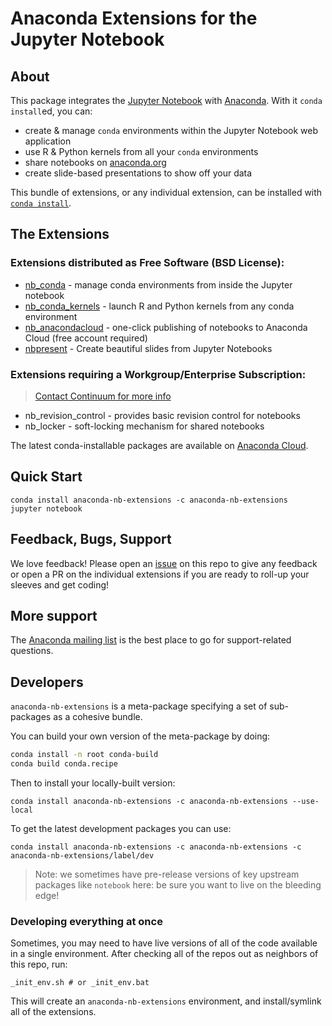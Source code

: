# Anaconda Extensions for the Jupyter Notebook

## About
This package integrates the [Jupyter Notebook](http://jupyter.org) with
[Anaconda](https://www.continuum.io/downloads). With it `conda install`ed, you
can:
- create & manage `conda` environments within the Jupyter Notebook web
  application
- use R & Python kernels from all your `conda` environments
- share notebooks on [anaconda.org](http://anaconda.org)
- create slide-based presentations to show off your data

This bundle of extensions, or any individual extension, can be installed with
[`conda install`](http://conda.pydata.org/docs/intro.html).

## The Extensions

### Extensions distributed as Free Software (BSD License):
- [nb_conda](https://github.com/Anaconda-Platform/nb_conda) - manage conda environments from inside the Jupyter notebook
- [nb_conda_kernels](https://github.com/Anaconda-Platform/nb_conda_kernels) - launch R and Python kernels from any conda environment
- [nb_anacondacloud](https://github.com/Anaconda-Platform/nb_anacondacloud) - one-click publishing of  notebooks to Anaconda Cloud (free account required)
- [nbpresent](https://github.com/Anaconda-Platform/nbpresent) - Create beautiful slides from Jupyter Notebooks

### Extensions requiring a Workgroup/Enterprise Subscription:
> [Contact Continuum for more info](https://www.continuum.io/contact-us)

- nb_revision_control - provides basic revision control for notebooks
- nb_locker - soft-locking mechanism for shared notebooks

The latest conda-installable packages are available on
[Anaconda Cloud](https://anaconda.org/anaconda-nb-extensions).

## Quick Start
```
conda install anaconda-nb-extensions -c anaconda-nb-extensions
jupyter notebook
```

## Feedback, Bugs, Support
We love feedback!  Please open an
[issue](https://github.com/Anaconda-Platform/anaconda-nb-extensions/issues) on
this repo to give any feedback or open a PR on the individual extensions if you
are ready to roll-up your sleeves and get coding!

## More support
The [Anaconda mailing list](https://groups.google.com/a/continuum.io/forum/#!forum/anaconda)
is the best place to go for support-related questions.

## Developers
`anaconda-nb-extensions` is a meta-package specifying a set of sub-packages
as a cohesive bundle.

You can build your own version of the meta-package by doing:

```bash
conda install -n root conda-build
conda build conda.recipe
```

Then to install your locally-built version:
```shell
conda install anaconda-nb-extensions -c anaconda-nb-extensions --use-local
```

To get the latest development packages you can use:
```shell
conda install anaconda-nb-extensions -c anaconda-nb-extensions -c anaconda-nb-extensions/label/dev
```

> Note: we sometimes have pre-release versions of key upstream packages like
`notebook` here: be sure you want to live on the bleeding edge!

### Developing everything at once
Sometimes, you may need to have live versions of all of the code available in
a single environment. After checking all of the repos out as neighbors of this
repo, run:

```
_init_env.sh # or _init_env.bat
```

This will create an `anaconda-nb-extensions` environment, and install/symlink
all of the extensions.
